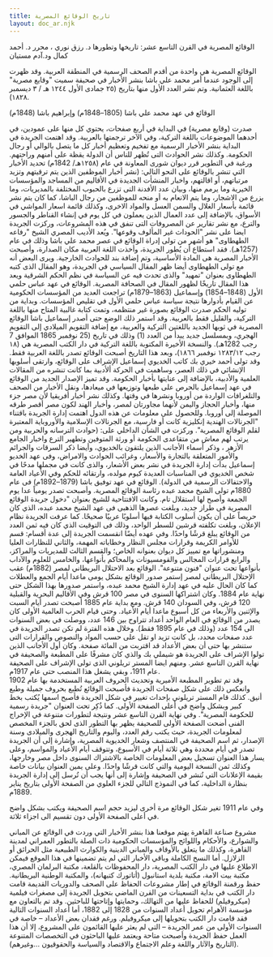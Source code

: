 ```yaml
---
title: تاريخ الوقائع المصرية
layout: doc_ar.njk
---
```




الوقائع المصرية في القرن التاسع عشر: تاريخها وتطورها 
د. رزق نوري ، محرر د. أحمد كمال ود.آدم مستيان


الوقائع المصرية هي واحدة من أقدم الصحف الرسمية في المنطقة العربية. وقد ظهرت إلى الوجود عندما أمر محمد علي باشا بنشر الأخبار في صحيفة سميت "وقايع مصرية" باللغة العثمانية. وتم نشر العدد الأول منها بتاريخ (٢٥ جمادى الأول ١٢٤٤ هـ / ٣ ديسمبر ١٨٢٨).
 
الوقائع في عهد محمد علي باشا (1805–1848م) وإبراهيم باشا (1848م)

صدرت (وقايع مصرية) في البداية في أربع صفحات، يحتوي كل منها على عمودين، في أحدهما الموضوعات باللغة التركية، وفي الآخر ترجمتها بالعربية. وقد اهتمت الجريدة في البداية بنشر الأخبار الرسمية مع تفخيم وتعظيم أخبار كل ما يتصل بالوالي أو رجال الحكومة. وكذلك نشر الحوادث التى تُظهر للناس أن الدولة يقظة على أمنهم وراحتهم.
ورغبة في التطوير قرر ديوان شورى المعاونة في عام (١٢٥٨هـ/ 1842م) تحديد الأخبار التي تنشر بالوقائع على النحو التالي: 
(نشر أخبار الموظفين الذين يتم ترقيتهم وتزيد مرتباتهم، أو اقالتهم، واخبار المنشأت الجديدة في الأقاليم من المساجد والمؤسسات الخيرية وما يرمم منها، وبيان عدد الأفدنة التى تزرع بالحبوب المختلفة بالمديريات، وما يزرع من الاشجار، وما يتم الانعام به أو منحه للموظفين من رجال الباشا، كما كان يتم نشر قائمة بأسعار الغلال والسمن العسل والمواد الاخرى، وكذلك قائمة اسعار المواشي في الأسواق، بالإضافة إلى عدد العمال الذين يعملون في كل يوم في إنشاء القناطر والجسور والترع، مع نشر تقارير عن المصروفات التى تنفق في هذه المشروعات، وركزت الجريدة ايضا على نشر "الحوداث غير المألوف وقوعها". 
ويُعد الأديب المصري الشيخ "رفاعه الطهطاوى" هو أشهر من تولى إدراة الوقائع في عصر محمد علي باشا وذلك في عام (1257هـ). فقد استطاع أن يُطور الجريدة، وأخذت اللغة العربية مكان الصدارة، وأصبحت الأخبار المصرية هى المادة الأساسية، وتم إضافة بند للحوادث الخارجية. ويرى البعض أنه مع تولى الطهطاوى أيضا ظهر المقال السياسي في الجريدة، وهو المقال الذى كتبه الطهطاوى بعنوان "تمهيد" والذى تحدث فيه عن السياسة في نظم الحكم الشرقية ويعد هذا المقال تاريخًا لظهور المقال في الصحافة  المصرية.
الوقائع في عهد عباس حلمي الأول (1848–1854) وإسماعيل (1863–1879م)
تراجعت العديد من المؤسسات الحكومية عن القيام بأدوارها نتيجة سياسة عباس حلمي الأول في تقليص المؤسسات. وبداية من توليه الحكم صدرت الوقائع بصورة غير منتظمه، وتمت كتابة غالبية المتاح منها باللغة التركية، والقليل فقط بالعربية. 
وقد استمر ذلك الوضع حتى أصدر إسماعيل باشا الوقائع المصرية في ثوبها الجديد باللغتين التركية والعربية، مع إضافة التقويم الميلادي إلى التقويم الهجري، وبمسلسل جديد يبدأ من العدد (1) وذلك في تاريخ (25 نوفمبر 1865 الموافق 7 رجب 1282هـ). والنسخة الأخيرة المكتوبة باللغة التركية في دار الكتب المصرية هي (١٨ رجب ١٢٨٣/١٢ نوفمبر ١٨٦٦)، وبعد هذا التاريخ أصبحت الوقائع تصدر باللغة العربية فقط. وقد تولى أحمد خيري بك كاتب الخديوي إسماعيل الإشراف على الوقائع، وارتقى أسلوبها الإنشائي في ذلك العصر، وساهمت في الحركة ألأدبية بما كانت تنشره من المقالات العلمية والأدبية، بالإضافة إلى عنايتها بأخبار الحكومة.  وقد تميز الإصدار الجديد من الوقائع في عهد إسماعيل بالحرص على طبعها وتوزيعها في ميعادها، ونقل الأخبار من الصحف والتلغرافات الواردة من أوروبا ونشرها في وقتها. وكذلك نشر أخبار أفريقيا لأن مصر جزء منها، وأخبار الحجاز واليمن لأنهما مجاورتان لمصر، وأخبار الهند لكون مصر أقصر طرقه الموصلة إلى أوروبا. وللحصول على معلومات عن هذه الدول اهتمت إدارة الجريدة باقتناء "الجرنالات الهندية إنكليزية كانت أو فارسية، مع الجرنالات الإسلامية والأوروباية المعتبرة لقلم الوقائع المصرية". وركزت في الشأن الداخلي على: 
(حوادث الترسانه والحربية ومن يرتب لهم معاش من متقاعدى الحكومة أو ورثة المتوفين  وتطهير الترع واخبار الجامع الأزهر ، وذكر أسماء الأجانب الذين يلتقون بالخديوي، وأيضا ذكر السرقات والجرائم والأمور المتعلقة بالتجارة والأسعار، وغرائب الحوادث والامراض، وفى عهد الخديو إسماعيل بدأت إدارة الجريدة في نشر بعض الأشعار، والذى كانت في مجملها مدحًا في شخص الخديوي في المناسبات العديدة كيوم مولده، وارتقائه للحكم وفي الأعياد العامة والاحتفالات الرسمية في الدولة). 
الوقائع في عهد توفيق باشا (1879–1892م)
فى عام 1880م تولى الشيخ محمد عبده رئاسة الوقائع المصرية. وأصبحت تصدر يومياً عدا يوم الجمعة وأصبح لها استقلال تام. وكانت الافتتاحية للشيخ بعنوان "دخول جريدة الوقائع المصرية فى طراز جديد، وبلغت عصرها الذهبى فى عهد الشيخ محمد عبده، الذي كان حريصاً على أن يكون أسلوب الكتابة فيها أسلوبًا عربيًا صحيحًا. كما عرفت الجريدة نظام الإعلان، وبلغت تكلفته قرشين للسطر الواحد، وذلك فى التوقيت الذي كان فيه ثمن العدد من الوقائع يبلغ قرشًا واحدًا. وفي عهده أيضًا انقسمت الجريدة إلى عدة أقسام: قسم للأوامر الكريمة وقرارات مجلس النظار وخطاباته المهمة، والثاني للنظارات العليا ومنشوراتها مع تمييز كل ديوان بعنوانه الخاص؛ والقسم الثالث للمديريات والمراكز، والرابع قرارات المجالس والقومسيونات والمحاكم بأنواعها، والخامس للعلوم والآداب بأنواعها تحت عنوان "فنون متنوعة". 
الوقائع بعد الاحتلال البريطاني لمصر (1882م)
عقب الإحتلال البريطاني لمصر إستمر صدور الوقائع بشكل يومى ماعدا أيام الجمع والعطلات كما كان الحال عليه في عهد إدارة الشيخ محمد عبده، واستمر صدورها بهذا الشكل حتى نهاية عام 1884. وكان اشتراكها السنوى في مصر 100 قرش وفي الأقاليم البحرية والقبلية 120 قرش، وفي السودان 140 قرش.   ومع بداية عام 1885 أصبحت تصدر أيام السبت والإثنين والأربعاء من كل أسبوع ماعدا أيام الأعياد. وحتى قيام الحرب العالمية الأولى كان يصدر من الوقائع في العام الواحد أعداد تتراوح بين 146 عدد، ووصلت في بعض السنوات الى 154 عدد (وذلك في عام 1895 فقط). وخلال هذه الفترة لم تكن تصدر الجريدة في عدد صفحات محدد، بل كانت تزيد او تقل على حسب المواد والنصوص والقرارات التى ستنشر بها حتى أن بعض الأعداد قد اقتربت من المائة صفحة.
وكان أول الأجانب الذين تولوا الإشراف على الجريدة هو شيملي بك والذي كان مشرفًا على المطبعة والصحيفة في نهاية القرن التاسع عشر. ومنهم ايضا المستر تريلوني الذى تولى الإشراف على الصحيفة عام 1911، وبقي يشغل هذا المنصب حتى عام 1917م.   
وقد تم تطوير المطبعة الأميرية وتحديث الحروف العربية المستخدمة بها عام 1902 وانعكس ذلك على شكل صفحات الجريدة فأصبحت الوقائع تُطبع بحروف جميلة وطبع أنيق.  كذلك قام المستر تريلوني بإحداث تغيير في شكل الجريدة فأصبح اسمها يُكتب بخط كبير وبشكل واضح في أعلى الصفحة الأولى. كما ذُكِر تحت العنوان "جريدة رسمية للحكومة المصرية".  وفي نهاية القرن التاسع عشر ونتيجة لتطورات متنوعة في الإخراج الفنى أضحت الصفحة الأولى للصحيفة يظهر بها التطور الذى لحق بالجزء المخصص لمعلومات الجريدة، حيث يكتب رقم العدد، واليوم والتاريخ الهجرى والميلادى وسنة الإصدار، ثم اسم الصحيفة في المنتصف وشعار الخديوية المصرية، وإشارة إلى أن الجريدة تصدر في أيام محددة وهي ثلاثة أيام في الأسبوع، وتتوقف أيام الأعياد والمواسم، وعلى يسار هذا العنوان تسجيل بعض المعلومات الخاصة بالاشتراك السنوى داخل مصر وخارجها، وكذلك ثمن النسخة اليومية والتي كانت قرشًا واحدًا. وعلى يمين العنوان بيانات خاصة بقيمة الإعلانات التي تُنشر في الصحيفة وإشارة إلى أنها يجب أن تُرسل إلى إدارة الجريدة بنظارة الداخلية، كما في النموذج التالي للجزء العلوي من الصفحة الأولى بتاريخ يناير 1889م.
 
وفي عام 1911 تغير شكل الوقائع مرة أخرى ليزيد حجم اسم الصحيفة ويكتب بشكل واضح في أعلى الصفحة الأولى دون تقسيم الى اجزاء ثلاثة.
 
مشروع صناعة القاهرة
يهتم موقعنا هذا بنشر الأخبار التي وردت في الوقائع عن المباني والشوارع، والأحكام واللوائح والمؤسسات الحكومية ذات الصلة بالتطور العمراني لمدينة القاهرة، وكذلك ما يتعلق بالأوقاف والمباني الدينية والكوارث الطبيعية مثل الحرائق أو الزلازل. أما النسخ الكاملة وباقي الأخبار التي لم يتم تضمينها في هذا الموقع فيمكن الاطلاع عليها في دار الكتب المصرية، دار المحفوظات بالقلعة، مكتبة البرلمان المصري، مكتبة بيت الامة، مكتبة بلدية استانبول (أتاتورك كتبهانه)، والمكتبة الوطنية البريطانية. 
حفظ ورقمنة الوقائع
في إطار مشروعات الحفاظ على الصحف والدوريات القديمة قامت دار الكتب في بداية التسعينات من القرن الماضي بتحويل الجريدة إلى مصغرات فيلمية (ميكروفيلم) للحفاظ عليها من التهالك، وحمايتها وإتاحتها للباحثين. وقد تم بالتعاون مع مؤسسة الأهرام تحويل أعداد السنوات من 1828 إلى 1882، أما أعداد السنوات التالية فقد قامت دار الكتب بتحويلها إلى ميكروفيلم. ورغم فقدان بعض الأعداد – خاصة في السنوات الأولى من عمر الجريدة – التى لم يعثر عليها القائمون على المشروع، إلا أن هذا العمل حفظ الجريدة وأصبحت متاحة ويعتمد عليها الباحثون في التخصصات المتنوعة (التاريخ والآثار واللغة وعلم الاجتماع والاقتصاد والسياسة والحقوقيون ...وغيرهم).

